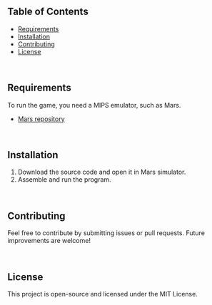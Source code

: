 ## Table of Contents

- [Requirements](#requirements)
- [Installation](#installation)
- [Contributing](#contributing)
- [License](#license)

<br>

## Requirements
To run the game, you need a MIPS emulator, such as Mars.
- [Mars repository](https://github.com/dpetersanderson/MARS)

<br>


## Installation
1. Download the source code and open it in Mars simulator.
2. Assemble and run the program.

<br>


## Contributing
Feel free to contribute by submitting issues or pull requests. Future improvements are welcome!

<br>

## License
This project is open-source and licensed under the MIT License.

